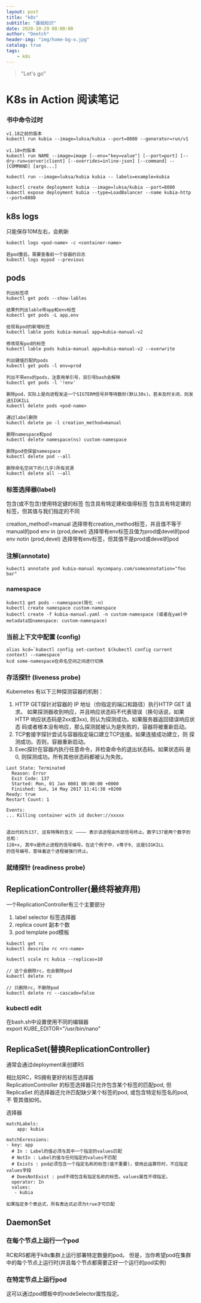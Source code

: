 ```yaml
---
layout: post
title: "k8s"
subtitle: "基础知识"
date: 2020-10-29 08:00:00
author: "Deetch"
header-img: "img/home-bg-o.jpg"
catalog: true
tags:
    - k8s
---
```


> "Let's go"


# K8s in Action 阅读笔记

### 书中命令过时
~~~
v1.18之前的版本
kubectl run kubia --image=luksa/kubia --port=8080 --generator=run/v1

v1.18+的版本
kubectl run NAME --image=image [--env="key=value"] [--port=port] [--dry-run=server|client] [--overrides=inline-json] [--command] -- [COMMAND] [args...]

kubectl run --image=luksa/kubia kubia -- labels=example=kubia

kubectl create deployment kubia --image=luksa/kubia --port=8080
kubectl expose deployment kubia --type=LoadBalancer --name kubia-http --port=8080

~~~


## k8s logs

只能保存10M左右，会刷新

~~~
kubectl logs <pod-name> -c <container-name>

若pod重启，需要查看前一个容器的日志
kubectl logs mypod --previous
~~~


## pods

~~~
列出标签项
kubectl get pods --show-lables

结果列列出lable带app和env标签
kubectl get pods -L app,env

给现有pod的新增标签
kubectl lable pods kubia-manual app=kubia-manual-v2

修改现有pod的标签
kubectl lable pods kubia-manual app=kubia-manual-v2 --overwrite

列出键值匹配的pods
kubectl get pods -l env=prod

列出不带env的pods，注意用单引号，双引号bash会解释
kubectl get pods -l '!env'

删除pod，实际上是向进程发送一个SIGTERM信号并等待数秒(默认30s)。若未及时关闭，则发送SIGKILL
kubectl delete pods <pod-name>

通过label删除
kubectl delete po -l creation_method=manual

删除namespace和pod
kubectl delete namespace(ns) custom-namespace

删除pod但保留namespace
kubectl delete pod --all

删除命名空间下的(几乎)所有资源
kubectl delete all --all
~~~

### 标签选择器(label)

包含(或不包含)使用特定键的标签
包含具有特定建和值得标签
包含具有特定建的标签，但其值与我们指定的不同

creation_method!=manual     选择带有creation_method标签，并且值不等于manual的pod
env in (prod,devel)         选择带有env标签且值为prod或devel的pod
env notin (prod,devel)      选择带有env标签，但其值不是prod或devel的pod

### 注解(annotate)

~~~
kubect1 annotate pod kubia-manual mycompany.com/someannotation="foo bar"
~~~

### namespace

~~~
kubect1 get pods --namespace(简化 -n)
kubectl create namespace custom-namespace
kubectl create -f kubia-manual.yaml -n custom-namespace (或者在yaml中metadata加namespace: custom-namespace)
~~~

### 当前上下文中配置 (config)

~~~
alias kcd=`kubectl config set-context $(kubectl config current context) --namespace`
kcd some-namespace在命名空间之间进行切换
~~~


### 存活探针 (liveness probe)

Kubemetes 有以下三种探测容器的机制：
1. HTTP GET探针对容器的 IP 地址（你指定的端口和路径）执行HTTP GET 请求。
   如果探测器收到响应，并且响应状态码不代表错误（换句话说，如果HTTP
   响应状态码是2xx或3xx), 则认为探测成功。如果服务器返回错误响应状态
   码或者根本没有响应，那么探测就被认为是失败的，容器将被重新启动。
2. TCP套接字探针尝试与容器指定端口建立TCP连接。如果连接成功建立，则
   探测成功。否则，容器重新启动。
3. Exec探针在容器内执行任意命令，并检查命令的退出状态码。如果状态码
   是0, 则探测成功。所有其他状态码都被认为失败。


~~~
Last State: Terminated
  Reason: Error
  Exit Code: 137
  Started: Mon, 01 Jan 0001 00:00:00 +0000
  Finished: Sun, 14 May 2017 11:41:38 +0200
Ready: true
Restart Count: 1

Events:
... Killing container with id docker://xxxxx


退出代码为137, 这有特殊的含义 ———— 表示该进程由外部信号终止。数字137是两个数字的总和：
128+x, 其中x是终止进程的信号编号。在这个例子中，x等于9, 这是SIGKILL
的信号编号，意味着这个进程被强行终止。
~~~

### 就绪探针 (readiness probe)



## ReplicationController(最终将被弃用)

一个ReplicationController有三个主要部分
1. label selector 标签选择器
2. replica count  副本个数
3. pod template   pod模板

~~~
kubectl get rc
kubectl describe rc <rc-name>

kubectl scale rc kubia --replicas=10

// 这个会删除rc，也会删除pod
kubectl delete rc 

// 只删除rc，不删除pod
kubectl delete rc --cascade=false
~~~

### kubectl edit

在bash.sh中设置使用不同的编辑器  
export KUBE_EDITOR="/usr/bin/nano"


## ReplicaSet(替换ReplicationController)

通常会通过deployment来创建RS

相比较RC，RS拥有更好的标签选择器  
ReplicationController 的标签选择器只允许包含某个标签的匹配pod, 但ReplicaSet 的选择器还允许匹配缺少某个标签的pod, 或包含特定标签名的pod, 不
管其值如何。

选择器
~~~
matchLabels:
    app: kubia

matchExressions:
- key: app
  # In : Label的值必须与其中一个指定的values匹配
  # NotIn : Label的值与任何指定的values不匹配
  # Exists : pod必须包含一个指定名称的标签(值不重要)，使用此运算符时，不应指定values字段
  # DoesNotExist : pod不得包含有指定名称的标签。values属性不得指定。
  operator: In
  values:
   - kubia

如果指定多个表达式，所有表达式必须为true才可匹配
~~~


## DaemonSet

### 在每个节点上运行一个pod

RC和RS都用于k8s集群上运行部署特定数量的pod。
但是，当你希望pod在集群中的每个节点上运行时(并且每个节点都需要正好一个运行的pod实例)

### 在特定节点上运行pod

这可以通过pod模板中的nodeSelector属性指定。
